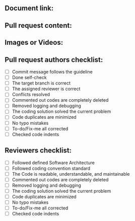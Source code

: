 ## Document link:
<!--
A link to project document (Backlog or Trello...)
-->
## Pull request content:
<!--
What is the content of this pull request
-->

## Images or Videos:
<!--
Image or Video evidences which show PR content
-->

## Pull request authors checklist:

- [ ] Commit message follows the guideline
- [ ] Done self-check
- [ ] The target branch is correct
- [ ] The assigned reviewer is correct
- [ ] Conflicts resolved
- [ ] Commented out codes are completely deleted
- [ ] Removed logging and debugging
- [ ] The coding solution solved the current problem
- [ ] Code duplicates are minimized
- [ ] No typo mistakes
- [ ] To-do/Fix-me all corrected
- [ ] Checked code indents

## Reviewers checklist:

- [ ] Followed defined Software Architecture
- [ ] Followed coding convention standard
- [ ] The Code is readable, understandable, and maintainable
- [ ] Commented out codes are completely deleted
- [ ] Removed logging and debugging
- [ ] The coding solution solved the current problem
- [ ] Code duplicates are minimized
- [ ] No typo mistakes
- [ ] To-do/Fix-me all corrected
- [ ] Checked code indents
